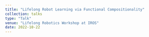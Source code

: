 ```yaml
---
title: "Lifelong Robot Learning via Functional Compositionality"
collection: talks
type: "Talk"
venue: "Lifelong Robotics Workshop at IROS"
date: 2022-10-22
---
```

